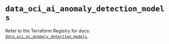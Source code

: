 # `data_oci_ai_anomaly_detection_models`

Refer to the Terraform Registry for docs: [`data_oci_ai_anomaly_detection_models`](https://registry.terraform.io/providers/oracle/oci/6.37.0/docs/data-sources/ai_anomaly_detection_models).
